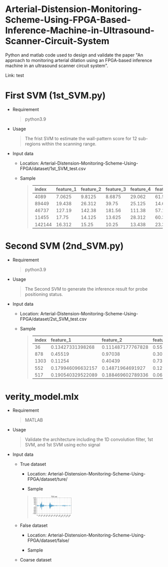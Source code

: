 # Arterial-Distension-Monitoring-Scheme-Using-FPGA-Based-Inference-Machine-in-Ultrasound-Scanner-Circuit-System
Python and matlab code used to design and validate the paper "An approach to monitoring arterial dilation using an FPGA-based inference machine in an ultrasound scanner circuit system".

Link: test

# First SVM (1st_SVM.py)

* Requirement
    > python3.9

* Usage
    > The frist SVM to estimate the wall-pattern score for 12 sub-regions within the scanning range.

* Input data
    * Location: Arterial-Distension-Monitoring-Scheme-Using-FPGA/dataset/1st_SVM_test.csv
    * Sample
 
      > |index|feature_1|feature_2|feature_3|feature_4|feature_5|feature_6|feature_7|feature_8|feature_9|feature_10|label|
      > |-----|---------|---------|---------|---------|---------|---------|---------|---------|---------|----------|-----|
      > |4089|7.0625|9.8125|8.6875|29.062|61.5|62.25|222.19|362.31|198.38|192.12|1|
      > |89449|19.438|26.312|39.75|25.125|14.688|19.312|12.188|16.125|25.938|51.688|0| 
      > |46737|127.19|142.38|181.56|111.38|57.125|42.75|34.0|44.25|47.312|76.875|0|
      > |11455|17.75|14.125|13.625|28.312|60.312|164.75|532.38|696.06|630.94|220.94|1|
      > |142144|16.312|15.25|10.25|13.438|23.375|17.812|16.0|18.438|21.25|89.5|0|
        

# Second SVM (2nd_SVM.py)

* Requirement
    > python3.9

* Usage
    > The Second SVM to generate the inference result for probe positioning status.

* Input data
    * Location: Arterial-Distension-Monitoring-Scheme-Using-FPGA/dataset/2st_SVM_test.csv
    * Sample
      
      > |index|feature_1|feature_2|feature_4|feature_4|feature_5|feature_6|feature_7|feature_8|feature_9|feature_10|feature_11|feature_12|label|
      > |-----|---------|---------|---------|---------|---------|---------|---------|---------|---------|----------|----------|----------|-----|
      > |36|0.13427331398268|0.111487177767828|0.559447397816133|1.0|0.401110706592335|0.140427965976242|0.818345760828998|0.840017243970373|0.271582214873681|0.233730208025495|0.240526719690664|0.282371729410752|1|
      > |878|0.45519|0.97038|0.308|0.075559|0.71575|0.72484|0.13024|0.1696|0.23385|0.13813|0.11226|0.096997|1|
      > |1303|0.11254|0.40439|0.7392|0.49049|0.2401|0.15539|0.1193|0.28848|0.16162|0.1433|0.11073|0.090916|0|
      > |552|0.179946096632157|0.14871964691927|0.12779714716181|1.0|0.520426154365477|0.122359725137578|0.951459468356542|0.872367522515637|0.129455265152664|0.152283942462411|0.122512864533747|0.17951272260773|1|
      > |517|0.190540329522089|0.188469602789336|0.0684739518524529|0.998401892134017|0.475436722997963|0.229245317145906|0.442897288670605|0.879980259478972|0.217705539871115|0.215050074431685|0.223310322841915|0.327669069465585|1|

# verity_model.mlx

* Requirement
    > MATLAB

* Usage
    > Validate the architecture including the 1D convolution filter, 1st SVM, and 1st SVM using echo signal

* Input data
    * True dataset
      
         * Location: Arterial-Distension-Monitoring-Scheme-Using-FPGA/dataset/ture/
           
         * Sample
         ><img src="./pic/untitled1.jpg" width="30%" height="30%" title="px(픽셀) 크기 설정" alt="RubberDuck"></img><br/>

    * False dataset

        * Location: Arterial-Distension-Monitoring-Scheme-Using-FPGA/dataset/false/
          
        * Sample
          
    * Coarse dataset
      





    

